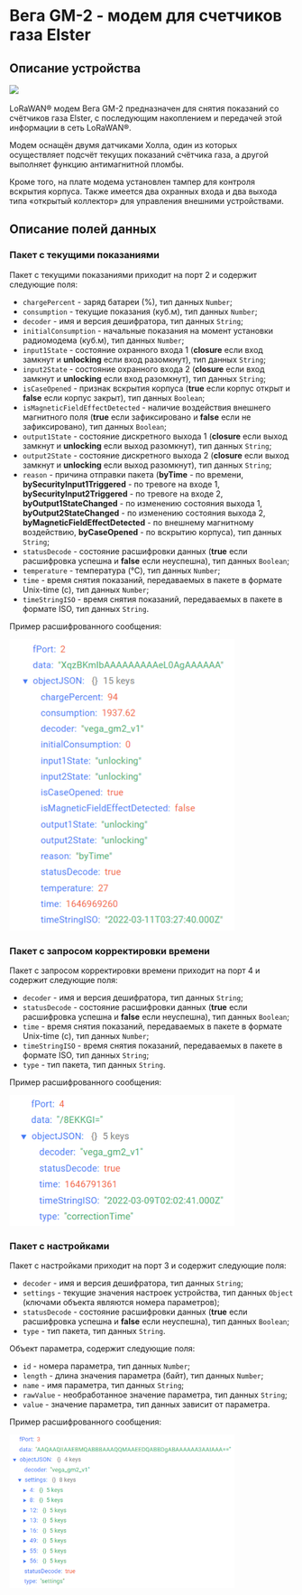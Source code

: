 # Вега GM-2 - модем для счетчиков газа Elster


## Описание устройства
<img src="https://iotvega.com/content/ru/si/gm2/ava.jpg" width="400" />

LoRaWAN® модем Вега GM-2 предназначен для снятия показаний со счётчиков газа Elster, с последующим накоплением и передачей этой информации в сеть LoRaWAN®.

Модем оснащён двумя датчиками Холла, один из которых осуществляет подсчёт текущих показаний счётчика газа, а другой выполняет функцию антимагнитной пломбы.

Кроме того, на плате модема установлен тампер для контроля вскрытия корпуса. Также имеется два охранных входа и два выхода типа «открытый коллектор» для управления внешними устройствами.


## Описание полей данных

### Пакет с текущими показаниями

Пакет с текущими показаниями приходит на порт 2 и содержит следующие поля:
- `chargePercent` - заряд батареи (%), тип данных `Number`;
- `consumption` - текущие показания (куб.м), тип данных `Number`;
- `decoder` - имя и версия дешифратора, тип данных `String`;
- `initialConsumption` - начальные показания на момент установки радиомодема (куб.м), тип данных `Number`;
- `input1State` - состояние охранного входа 1 (**closure** если вход замкнут и **unlocking** если вход разомкнут), тип данных `String`;
- `input2State` - состояние охранного входа 2 (**closure** если вход замкнут и **unlocking** если вход разомкнут), тип данных `String`;
- `isCaseOpened` - признак вскрытия корпуса (**true** если корпус открыт и **false** если корпус закрыт), тип данных `Boolean`;
- `isMagneticFieldEffectDetected` - наличие воздействия внешнего магнитного поля (**true** если зафиксировано и **false** если не зафиксировано), тип данных `Boolean`;
- `output1State` - состояние дискретного выхода 1 (**closure** если выход замкнут и **unlocking** если выход разомкнут), тип данных `String`;
- `output2State` - состояние дискретного выхода 2 (**closure** если выход замкнут и **unlocking** если выход разомкнут), тип данных `String`;
- `reason` - причина отправки пакета (**byTime** - по времени, **bySecurityInput1Triggered** - по тревоге на входе 1, **bySecurityInput2Triggered** - по тревоге на входе 2, **byOutput1StateChanged** - по изменению состояния выхода 1, **byOutput2StateChanged** - по изменению состояния выхода 2, **byMagneticFieldEffectDetected** - по внешнему магнитному воздействию, **byCaseOpened** - по вскрытию корпуса), тип данных `String`;
- `statusDecode` - состояние расшифровки данных (**true** если расшифровка успешна и **false** если неуспешна), тип данных `Boolean`;
- `temperature` - температура (°С), тип данных `Number`;
- `time` - время снятия показаний, передаваемых в пакете в формате Unix-time (с), тип данных `Number`;
- `timeStringISO` - время снятия показаний, передаваемых в пакете в формате ISO, тип данных `String`.

Пример расшифрованного сообщения:

<img src="images/port2Message.png" width="400" />


### Пакет с запросом корректировки времени

Пакет с запросом корректировки времени приходит на порт 4 и содержит следующие поля:
- `decoder` - имя и версия дешифратора, тип данных `String`;
- `statusDecode` - состояние расшифровки данных (**true** если расшифровка успешна и **false** если неуспешна), тип данных `Boolean`;
- `time` - время снятия показаний, передаваемых в пакете в формате Unix-time (с), тип данных `Number`;
- `timeStringISO` - время снятия показаний, передаваемых в пакете в формате ISO, тип данных `String`;
- `type` - тип пакета, тип данных `String`.

Пример расшифрованного сообщения:

<img src="images/port4Message.png" width="400" />


### Пакет с настройками

Пакет с настройками приходит на порт 3 и содержит следующие поля:
- `decoder` - имя и версия дешифратора, тип данных `String`;
- `settings` - текущие значения настроек устройства, тип данных `Object` (ключами объекта являются номера параметров);
- `statusDecode` - состояние расшифровки данных (**true** если расшифровка успешна и **false** если неуспешна), тип данных `Boolean`;
- `type` - тип пакета, тип данных `String`.

Объект параметра, содержит следующие поля:
- `id` - номера параметра, тип данных `Number`;
- `length` - длина значения параметра (байт), тип данных `Number`;
- `name` - имя параметра, тип данных `String`;
- `rawValue` - необработанное значение параметра, тип данных `String`;
- `value` - значение параметра, тип данных зависит от параметра.

Пример расшифрованного сообщения:

<img src="images/port3Message.png" width="400" />